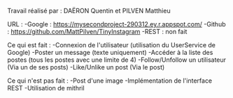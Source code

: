 Travail réalisé par :
DAËRON Quentin et PILVEN Matthieu

URL :
-Google : https://mysecondproject-290312.ey.r.appspot.com/
-Github : https://github.com/MattPilven/TinyInstagram
-REST : non fait


Ce qui est fait :
-Connexion de l'utilisateur (utilisation du UserService de Google)
-Poster un message (texte uniquement)
-Accéder à la liste des postes (tous les postes avec une limite de 4)
-Follow/Unfollow un utilisateur (Via un de ses posts)
-Like/Unlike un post (Via le post)


Ce qui n'est pas fait :
-Post d'une image
-Implémentation de l'interface REST
-Utilisation de mithril